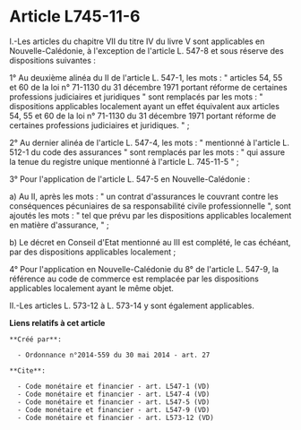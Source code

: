 # Article L745-11-6

I.-Les articles du chapitre VII du titre IV du livre V sont applicables en Nouvelle-Calédonie, à l'exception de l'article L.
547-8 et sous réserve des dispositions suivantes : 

1° Au deuxième alinéa du II de l'article L. 547-1, les mots : " articles 54, 55 et 60 de la loi n° 71-1130 du 31 décembre
1971 portant réforme de certaines professions judiciaires et juridiques " sont remplacés par les mots : " dispositions
applicables localement ayant un effet équivalent aux articles 54, 55 et 60 de la loi n° 71-1130 du 31 décembre 1971 portant
réforme de certaines professions judiciaires et juridiques. " ; 

2° Au dernier alinéa de l'article L. 547-4, les mots : " mentionné à l'article L. 512-1 du code des assurances " sont
remplacés par les mots : " qui assure la tenue du registre unique mentionné à l'article L. 745-11-5 " ; 

3° Pour l'application de l'article L. 547-5 en Nouvelle-Calédonie : 

a) Au II, après les mots : " un contrat d'assurances le couvrant contre les conséquences pécuniaires de sa responsabilité
civile professionnelle ", sont ajoutés les mots : " tel que prévu par les dispositions applicables localement en matière
d'assurance, " ; 

b) Le décret en Conseil d'Etat mentionné au III est complété, le cas échéant, par des dispositions applicables localement ; 

4° Pour l'application en Nouvelle-Calédonie du 8° de l'article L. 547-9, la référence au code de commerce est remplacée par
les dispositions applicables localement ayant le même objet. 

II.-Les articles L. 573-12 à L. 573-14 y sont également applicables.

**Liens relatifs à cet article**

	**Créé par**:

	  - Ordonnance n°2014-559 du 30 mai 2014 - art. 27

	**Cite**:

	  - Code monétaire et financier - art. L547-1 (VD)
	  - Code monétaire et financier - art. L547-4 (VD)
	  - Code monétaire et financier - art. L547-5 (VD)
	  - Code monétaire et financier - art. L547-9 (VD)
	  - Code monétaire et financier - art. L573-12 (VD)
